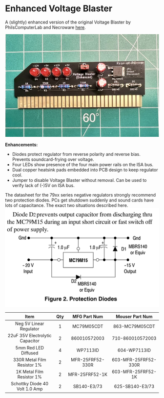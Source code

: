 # Enhanced Voltage Blaster
 A (slightly) enhanced version of the original Voltage Blaster by PhilsComputerLab and Necroware [here](https://youtu.be/y1-0giyLQIY).

![Finished Voltage Blaster](https://github.com/chadr/Enhanced-Voltage-Blaster/blob/main/img/blaster.jpg?raw=true)

**Enhancements:**
* Diodes protect regulator from reverse polarity and reverse bias. Prevents soundcard-frying over voltage.
* Four LEDs show presence of the four main power rails on the ISA bus.
* Dual copper heatsink pads embedded into PCB design to keep regulator cool.
* Jumper to disable Voltage Blaster without removal. Can be used to verify lack of (-)5V on ISA bus.

The datasheet for the 79xx series negative regulators strongly recommend two protection diodes. PCs get shutdown suddenly and sound cards have lots of capacitance. The exact two situations described here.
![Protection diode info](https://github.com/chadr/Enhanced-Voltage-Blaster/blob/main/img/protection_diodes.jpg?raw=true)

**Item**|**Qty**|**MFG Part Num**|**Mouser Part Num**
:-----:|:-----:|:-----:|:-----:
Neg 5V Linear Regulator|1|MC79M05CDT|863-MC79M05CDT
22uF 35V Electrolytic Capacitor|2|860010572003|710-860010572003
5mm Red LED Diffused|4|WP7113ID|604-WP7113ID
330R Metal Film Resistor 1%|2|MFR-25FRF52-330R|603-MFR-25FRF52-330R
1K Metal Film Resistor 1%|2|MFR-25FRF52-1K|603-MFR-25FRF52-1K
Schottky Diode 40 Volt 1.0 Amp|2|SB140-E3/73|625-SB140-E3/73
